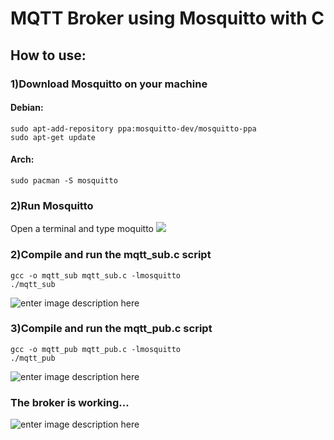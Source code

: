 # MQTT Broker using Mosquitto with C

## How to use:

### 1)Download Mosquitto on your machine
#### Debian:

    sudo apt-add-repository ppa:mosquitto-dev/mosquitto-ppa
    sudo apt-get update
#### Arch:
	sudo pacman -S mosquitto

### 2)Run Mosquitto
Open a terminal and type moquitto
![](https://i.ibb.co/7gZVrV8/Screenshot-1.png)
### 2)Compile and run the mqtt_sub.c script

    gcc -o mqtt_sub mqtt_sub.c -lmosquitto
    ./mqtt_sub
![enter image description here](https://i.ibb.co/S00C2p8/sub-run.png)

### 3)Compile and run the mqtt_pub.c script
	gcc -o mqtt_pub mqtt_pub.c -lmosquitto
    ./mqtt_pub
 ![enter image description here](https://i.ibb.co/Y3mSDwj/pub-run.png)
### The broker is working...
![enter image description here](https://i.ibb.co/JxwYH2d/result.png) 
